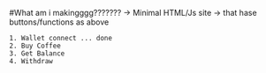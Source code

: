 #What am i makingggg??????? 
-> Minimal HTML/Js site
-> that hase buttons/functions as above

    1. Wallet connect ... done
    2. Buy Coffee
    3. Get Balance
    4. Withdraw